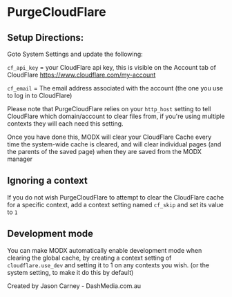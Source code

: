 PurgeCloudFlare
===============

## Setup Directions:

Goto System Settings and update the following:

`cf_api_key` = your CloudFlare api key, this is visible on the Account tab of CloudFlare https://www.cloudflare.com/my-account

`cf_email`   = The email address associated with the account (the one you use to log in to CloudFlare)

Please note that PurgeCloudFlare relies on your `http_host` setting to tell CloudFlare which domain/account to clear files from, if you're using multiple contexts they will each need this setting.

Once you have done this, MODX will clear your CloudFlare Cache every time the system-wide cache is cleared, and will clear individual pages (and the parents of the saved page) when they are saved from the MODX manager

## Ignoring a context

If you do not wish PurgeCloudFlare to attempt to clear the CloudFlare cache for a specific context, add a context setting named `cf_skip` and set its value to `1`

## Development mode

You can make MODX automatically enable development mode when clearing the global cache, by creating a context setting of `cloudflare.use_dev` and setting it to 1 on any contexts you wish. (or the system setting, to make it do this by default)

Created by Jason Carney - DashMedia.com.au
